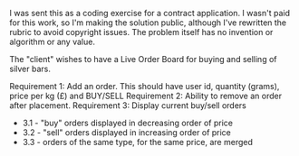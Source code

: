 I was sent this as a coding exercise for a contract application.
I wasn't paid for this work, so I'm making the solution public, although I've rewritten the rubric
to avoid copyright issues.  The problem itself has no invention or algorithm or any value.

The "client" wishes to have a Live Order Board for buying and selling of silver bars.

Requirement 1: Add an order. This should have user id, quantity (grams), price per kg (£) and BUY/SELL
Requirement 2: Ability to remove an order after placement.
Requirement 3: Display current buy/sell orders
  * 3.1 - "buy" orders displayed in decreasing order of price
  * 3.2 - "sell" orders displayed in increasing order of price
  * 3.3 - orders of the same type, for the same price, are merged

